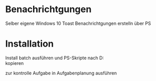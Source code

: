 # Benachrichtgungen
 Selber eigene Windows 10 Toast Benachrichtgungen erstelln über PS

# Installation
  
Install batch ausführen
und PS-Skripte nach D:\
kopieren 

zur kontrolle 
Aufgabe in Aufgabenplanung ausführen
